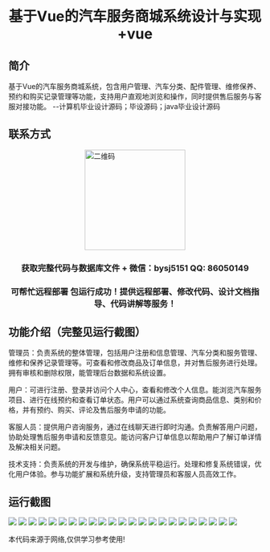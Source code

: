 <p><h1 align="center">基于Vue的汽车服务商城系统设计与实现+vue</h1></p>

## 简介
基于Vue的汽车服务商城系统，包含用户管理、汽车分类、配件管理、维修保养、预约和购买记录管理等功能，支持用户直观地浏览和操作，同时提供售后服务与客服对接功能。    --计算机毕业设计源码；毕设源码；java毕业设计源码


## 联系方式
<img src="https://bs-1329754181.cos.ap-shanghai.myqcloud.com/wx.jpg" alt="二维码" style="display: block; margin: 0 auto;" width="200px">
<p><h3 align="center">获取完整代码与数据库文件 + 微信：bysj5151 QQ: 86050149</h3></p>
<p><h3 align="center">可帮忙远程部署 包运行成功！提供远程部署、修改代码、设计文档指导、代码讲解等服务！</h3></p>

## 功能介绍（完整见运行截图）
管理员：负责系统的整体管理，包括用户注册和信息管理、汽车分类和服务管理、维修和保养记录管理等。可查看和修改商品及订单信息，并对售后服务进行处理。拥有审核和删除权限，能管理后台数据和系统设置。

用户：可进行注册、登录并访问个人中心，查看和修改个人信息。能浏览汽车服务项目、进行在线预约和查看订单状态。用户可以通过系统查询商品信息、类别和价格，并有预约、购买、评论及售后服务申请的功能。

客服人员：提供用户咨询服务，通过在线聊天进行即时沟通。负责解答用户问题，协助处理售后服务申请和反馈意见。能访问客户订单信息以帮助用户了解订单详情及解决相关问题。

技术支持：负责系统的开发与维护，确保系统平稳运行。处理和修复系统错误，优化用户体验。参与功能扩展和系统升级，支持管理员和客服人员高效工作。


## 运行截图
![](https://bs-1329754181.cos.ap-shanghai.myqcloud.com/ssm/CarServiceMallSystem/img/001.jpg)
![](https://bs-1329754181.cos.ap-shanghai.myqcloud.com/ssm/CarServiceMallSystem/img/002.jpg)
![](https://bs-1329754181.cos.ap-shanghai.myqcloud.com/ssm/CarServiceMallSystem/img/003.jpg)
![](https://bs-1329754181.cos.ap-shanghai.myqcloud.com/ssm/CarServiceMallSystem/img/004.jpg)
![](https://bs-1329754181.cos.ap-shanghai.myqcloud.com/ssm/CarServiceMallSystem/img/005.jpg)
![](https://bs-1329754181.cos.ap-shanghai.myqcloud.com/ssm/CarServiceMallSystem/img/006.jpg)
![](https://bs-1329754181.cos.ap-shanghai.myqcloud.com/ssm/CarServiceMallSystem/img/007.jpg)
![](https://bs-1329754181.cos.ap-shanghai.myqcloud.com/ssm/CarServiceMallSystem/img/008.jpg)
![](https://bs-1329754181.cos.ap-shanghai.myqcloud.com/ssm/CarServiceMallSystem/img/009.jpg)
![](https://bs-1329754181.cos.ap-shanghai.myqcloud.com/ssm/CarServiceMallSystem/img/010.jpg)
![](https://bs-1329754181.cos.ap-shanghai.myqcloud.com/ssm/CarServiceMallSystem/img/011.jpg)
![](https://bs-1329754181.cos.ap-shanghai.myqcloud.com/ssm/CarServiceMallSystem/img/012.jpg)
![](https://bs-1329754181.cos.ap-shanghai.myqcloud.com/ssm/CarServiceMallSystem/img/013.jpg)
![](https://bs-1329754181.cos.ap-shanghai.myqcloud.com/ssm/CarServiceMallSystem/img/014.jpg)
![](https://bs-1329754181.cos.ap-shanghai.myqcloud.com/ssm/CarServiceMallSystem/img/015.jpg)
![](https://bs-1329754181.cos.ap-shanghai.myqcloud.com/ssm/CarServiceMallSystem/img/016.jpg)
![](https://bs-1329754181.cos.ap-shanghai.myqcloud.com/ssm/CarServiceMallSystem/img/017.jpg)
![](https://bs-1329754181.cos.ap-shanghai.myqcloud.com/ssm/CarServiceMallSystem/img/018.jpg)
![](https://bs-1329754181.cos.ap-shanghai.myqcloud.com/ssm/CarServiceMallSystem/img/019.jpg)
![](https://bs-1329754181.cos.ap-shanghai.myqcloud.com/ssm/CarServiceMallSystem/img/020.jpg)
![](https://bs-1329754181.cos.ap-shanghai.myqcloud.com/ssm/CarServiceMallSystem/img/021.jpg)
![](https://bs-1329754181.cos.ap-shanghai.myqcloud.com/ssm/CarServiceMallSystem/img/022.jpg)
![](https://bs-1329754181.cos.ap-shanghai.myqcloud.com/ssm/CarServiceMallSystem/img/023.jpg)

<p>本代码来源于网络,仅供学习参考使用!</p>
